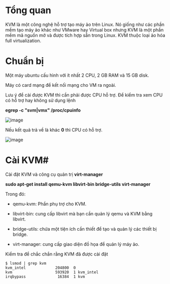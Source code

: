 # Tổng quan

KVM là một công nghệ hỗ trợ tạo máy ảo trên Linux. Nó giống như các phần mềm tạo máy ảo khác như VMware hay Virtual box nhưng KVM là một phần mềm mã nguồn mở và được tích hợp sẵn trong Linux. KVM thuộc loại ảo hóa full virtualization.

# Chuẩn bị
Một máy ubuntu cấu hình với ít nhất 2 CPU, 2 GB RAM và 15 GB disk.

Máy có card mạng để kết nối mạng cho VM ra ngoài.

Lưu ý để cài được KVM thì cần phải được CPU hỗ trợ. Để kiểm tra xem CPU có hỗ trợ hay không sử dụng lệnh

**egrep -c "svm|vmx" /proc/cpuinfo**

![image](https://user-images.githubusercontent.com/111721629/188540067-448b1c25-693a-4d48-b6c1-716728f0a933.png)


Nếu kết quả trả về là khác **0** thì CPU có hỗ trợ.

![image](https://user-images.githubusercontent.com/111721629/188532814-ceae26b5-a4f2-4b74-9fca-788463292891.png)

# Cài KVM#
Cài đặt KVM và công cụ quản trị **virt-manager**

**sudo apt-get install qemu-kvm libvirt-bin bridge-utils virt-manager**

Trong đó:

- qemu-kvm: Phần phụ trợ cho KVM.

- libvirt-bin: cung cấp libvirt mà bạn cần quản lý qemu và KVM bằng libvirt.

- bridge-utils: chứa một tiện ích cần thiết để tạo và quản lý các thiết bị bridge.

- virt-manager: cung cấp giao diện đồ họa để quản lý máy ảo.

Kiểm tra để chắc chắn rằng KVM đã được cài đặt

```
$ lsmod | grep kvm
kvm_intel             204800  0
kvm                   593920  1 kvm_intel
irqbypass              16384  1 kvm
```
